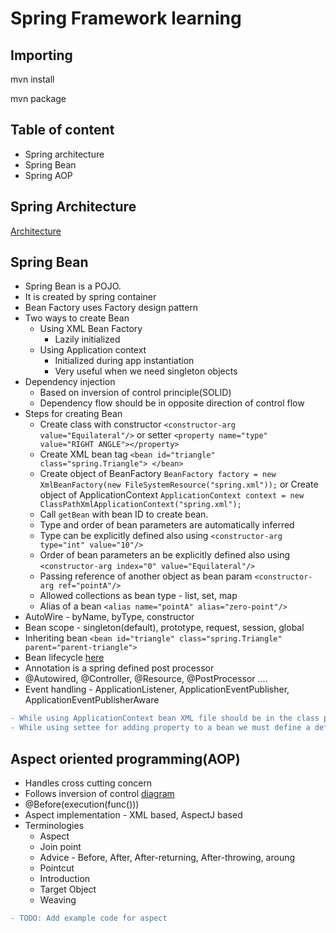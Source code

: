 # Spring Framework learning

## Importing
mvn install

mvn package

## Table of content
* Spring architecture
* Spring Bean
* Spring AOP

## Spring Architecture
[Architecture](./resource/spring-overview.png)

## Spring Bean
* Spring Bean is a POJO.
* It is created by spring container
* Bean Factory uses Factory design pattern
* Two ways to create Bean
    * Using XML Bean Factory
        * Lazily initialized
    * Using Application context
        * Initialized during app instantiation
        * Very useful when we need singleton objects
* Dependency injection
    * Based on inversion of control principle(SOLID)
    * Dependency flow should be in opposite direction of control flow
* Steps for creating Bean
    * Create class with constructor ```<constructor-arg value="Equilateral"/>``` 
    or setter ```<property name="type" value="RIGHT ANGLE"></property>```
    * Create XML bean tag ```<bean id="triangle" class="spring.Triangle"> </bean>```
    * Create object of BeanFactory ```BeanFactory factory = new XmlBeanFactory(new FileSystemResource("spring.xml"));```
    or Create object of ApplicationContext ```ApplicationContext context = new ClassPathXmlApplicationContext("spring.xml");``` 
    * Call ```getBean``` with bean ID to create bean.
    * Type and order of bean parameters are automatically inferred
    * Type can be explicitly defined also using ```<constructor-arg type="int" value="10"/>```
    * Order of bean parameters an be explicitly defined also using ```<constructor-arg index="0" value="Equilateral"/>```
    * Passing reference of another object as bean param ```<constructor-arg ref="pointA"/>```
    * Allowed collections as bean type - list, set, map
    * Alias of a bean ```<alias name="pointA" alias="zero-point"/>```
* AutoWire - byName, byType, constructor
* Bean scope - singleton(default), prototype, request, session, global
* Inheriting bean ```<bean id="triangle" class="spring.Triangle" parent="parent-triangle">```
* Bean lifecycle [here](./resource/spring-bean-life-cycle.jpg)
* Annotation is a spring defined post processor
* @Autowired, @Controller, @Resource, @PostProcessor ....
* Event handling - ApplicationListener, ApplicationEventPublisher, ApplicationEventPublisherAware
    
```diff    
- While using ApplicationContext bean XML file should be in the class path
- While using settee for adding property to a bean we must define a default constructor
```

## Aspect oriented programming(AOP)
* Handles cross cutting concern
* Follows inversion of control [diagram](./resource/spring-aop.png)
* @Before(execution(func()))
* Aspect implementation - XML based, AspectJ based
* Terminologies
    * Aspect
    * Join point 
    * Advice - Before, After, After-returning, After-throwing, aroung
    * Pointcut
    * Introduction
    * Target Object
    * Weaving

```diff
- TODO: Add example code for aspect
``` 
